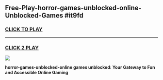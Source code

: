 
## Free-Play-horror-games-unblocked-online-Unblocked-Games #it9fd
<h3>
<a href="https://news.freeplayer.one?title=horror-games-unblocked-online&ref=8M">CLICK TO PLAY</a></h3>
<hr>

<h3>
<a href="https://news.freeplayer.one?title=horror-games-unblocked-online&ref=8M">CLICK 2 PLAY</a>
  
</h3>

<a href="https://news.freeplayer.one?title=horror-games-unblocked-online&ref=8M"><img src="https://clearcache.store/games.png"></a>


**horror-games-unblocked-online games unblocked: Your Gateway to Fun and Accessible Online Gaming**

